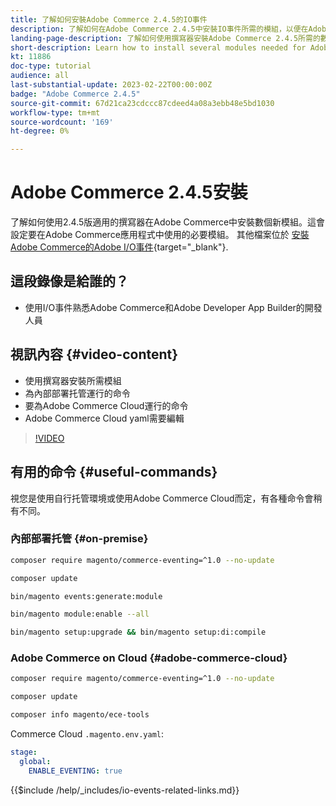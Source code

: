 ```yaml
---
title: 了解如何安裝Adobe Commerce 2.4.5的IO事件
description: 了解如何在Adobe Commerce 2.4.5中安裝IO事件所需的模組，以便在Adobe Developer App Builder中使用
landing-page-description: 了解如何使用撰寫器安裝Adobe Commerce 2.4.5所需的數個模組。
short-description: Learn how to install several modules needed for Adobe Commerce 2.4.5 using composer.
kt: 11886
doc-type: tutorial
audience: all
last-substantial-update: 2023-02-22T00:00:00Z
badge: "Adobe Commerce 2.4.5"
source-git-commit: 67d21ca23cdccc87cdeed4a08a3ebb48e5bd1030
workflow-type: tm+mt
source-wordcount: '169'
ht-degree: 0%

---
```



# Adobe Commerce 2.4.5安裝

了解如何使用2.4.5版適用的撰寫器在Adobe Commerce中安裝數個新模組。這會設定要在Adobe Commerce應用程式中使用的必要模組。 其他檔案位於 [安裝Adobe Commerce的Adobe I/O事件](https://developer.adobe.com/commerce/events/get-started/installation/){target="_blank"}.

## 這段錄像是給誰的？

* 使用I/O事件熟悉Adobe Commerce和Adobe Developer App Builder的開發人員

## 視訊內容 {#video-content}

* 使用撰寫器安裝所需模組
* 為內部部署托管運行的命令
* 要為Adobe Commerce Cloud運行的命令
* Adobe Commerce Cloud yaml需要編輯

>[!VIDEO](https://video.tv.adobe.com/v/3415794)

## 有用的命令 {#useful-commands}

視您是使用自行托管環境或使用Adobe Commerce Cloud而定，有各種命令會稍有不同。

### 內部部署托管 {#on-premise}

```bash
composer require magento/commerce-eventing=^1.0 --no-update

composer update

bin/magento events:generate:module

bin/magento module:enable --all

bin/magento setup:upgrade && bin/magento setup:di:compile
```

### Adobe Commerce on Cloud {#adobe-commerce-cloud}

```bash
composer require magento/commerce-eventing=^1.0 --no-update

composer update

composer info magento/ece-tools
```

Commerce Cloud `.magento.env.yaml`:

```yaml
stage:
  global:
    ENABLE_EVENTING: true
```

{{$include /help/_includes/io-events-related-links.md}}
